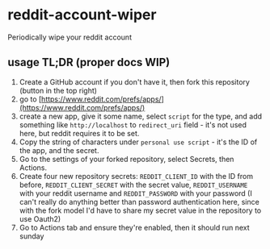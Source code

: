 # reddit-account-wiper
Periodically wipe your reddit account

## usage TL;DR (proper docs WIP)
1. Create a GitHub account if you don't have it, then fork this repository (button in the top right)
2. go to [https://www.reddit.com/prefs/apps/](https://www.reddit.com/prefs/apps/)
3. create a new app, give it some name, select `script` for the type, and add something like `http://localhost` to `redirect_uri` field - it's not used here, but reddit requires it to be set.
4. Copy the string of characters under `personal use script` \- it's the ID of the app, and the secret.
5. Go to the settings of your forked repository, select Secrets, then Actions.
6. Create four new repository secrets: `REDDIT_CLIENT_ID` with the ID from before, `REDDIT_CLIENT_SECRET` with the secret value, `REDDIT_USERNAME` with your reddit username and `REDDIT_PASSWORD` with your password (I can't really do anything better than password authentication here, since with the fork model I'd have to share my secret value in the repository to use Oauth2)
7. Go to Actions tab and ensure they're enabled, then it should run next sunday
